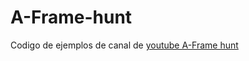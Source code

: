 # A-Frame-hunt
Codigo de ejemplos de canal de [youtube A-Frame hunt](https://www.youtube.com/channel/UCi0teN7GPPvVM7oPGdR2P0g)
